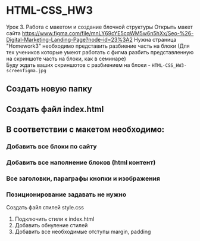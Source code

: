 # HTML-CSS_HW3
Урок 3. Работа с макетом и создание блочной структуры
Открыть макет сайта https://www.figma.com/file/mnLY69cYE5cqWM5w6n5hXx/Seo-%26-Digital-Marketing-Landing-Page?node-id=23%3A2 Нужна страница "Homework3"
необходимо представить разбиение часть на блоки (Для тех учеников которые умеют работать с фигма разбить представленную на скриншоте часть на блоки, как в семинаре) <br> 
Буду ждать ваших скриншотов с разбиением на блоки - `HTML-CSS_HW3-screenfigma.jpg`
## Создать новую папку
## Создать файл index.html
## В соответствии с макетом необходимо:
### Добавить все блоки по сайту
### Добавить все наполнение блоков (html контент)
### Все заголовки, параграфы кнопки и изображения
### Позиционирование задавать не нужно

Создать файл стилей style.css
1. Подключить стили к index.html
2. Добавить обнуление стилей
3. Добавить все необходимые отступы margin, padding
